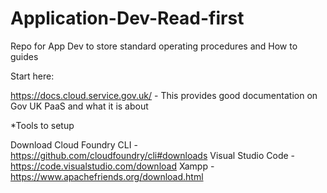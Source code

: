 # Application-Dev-Read-first
Repo for App Dev to store standard operating procedures and How to guides

Start here:

https://docs.cloud.service.gov.uk/ - This provides good documentation on Gov UK PaaS and what it is about

*Tools to setup

Download Cloud Foundry CLI  - https://github.com/cloudfoundry/cli#downloads
Visual Studio Code - https://code.visualstudio.com/download
Xampp - https://www.apachefriends.org/download.html


